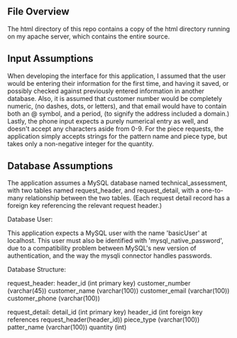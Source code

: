 File Overview
-------------------
The html directory of this repo contains a copy of the html directory running on my apache server, which contains the entire source.

Input Assumptions
-------------------
When developing the interface for this application, I assumed that the user would be entering their information for the first time,
and having it saved, or possibly checked against previously entered information in another database.  Also, it is assumed that 
customer number would be completely numeric, (no dashes, dots, or letters), and that email would have to contain both an @ 
symbol, and a period, (to signify the address included a domain.)  Lastly, the phone input expects a purely numerical entry as 
well, and doesn't accept any characters aside from 0-9.  For the piece requests, the application simply accepts strings for 
the pattern name and piece type, but takes only a non-negative integer for the quantity.

Database Assumptions
--------------------
The application assumes a MySQL database named technical_assessment, with two tables named request_header, and request_detail, 
with a one-to-many relationship between the two tables.  (Each request detail record has a foreign key referencing the relevant
request header.)

Database User:

This application expects a MySQL user with the name 'basicUser' at localhost.  This user must also be identified with
'mysql_native_password', due to a compatibility problem between MySQL's new version of authentication, and the way the
mysqli connector handles passwords.

Database Structure:

request_header: 
header_id (int primary key)
customer_number (varchar(45))
customer_name (varchar(100))
customer_email (varchar(100))
customer_phone (varchar(100))

request_detail:
detail_id (int primary key)
header_id (int foreign key references request_header(header_id))
piece_type (varchar(100))
patter_name (varchar(100))
quantity (int)

